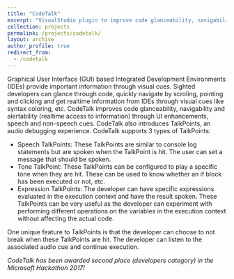 ```yaml
---
title: "CodeTalk"
excerpt: "VisualStudio plugin to improve code glanceability, navigability and alertability to IDE information."
collection: projects
permalink: /projects/codetalk/
layout: archive
author_profile: true
redirect_from:
  - /codetalk
---
```

Graphical User Interface (GUI) based Integrated Development Environments (IDEs) provide important information through visual cues. Sighted developers can glance through code, quickly navigate by scroling, pointing and clicking and get realtime information from IDEs through visual cues like syntax coloring, etc. CodeTalk improves code glanceability, navigability and alertability (realtime access to information) through UI enhancements, speech and non-speech cues. CodeTalk also introduces TalkPoints, an audio debugging experience. CodeTalk supports 3 types of TalkPoints:

* Speech TalkPoints:
    These TalkPoints are similar to console log statements but are spoken when the TalkPoint is hit. The user can set a message that should be spoken.
* Tone TalkPoint:
    These TalkPoints can be configured to play a specific tone when they are hit. These can be used to know whether an if block has been executed or not, etc.
* Expression TalkPoints:
    The developer can have specific expressions evaluated in the execution context and have the result spoken. These TalkPoints can be very useful as the developer can experiment with performing different operations on the variables in the execution context without affecting the actual code.

One unique feature to TalkPoints is that the developer can choose to not break when these TalkPoints are hit. The developer can listen to the associated audio cue and continue execution.

*CodeTalk has been awarded second place (developers category) in the Microsoft Hackathon 2017!*